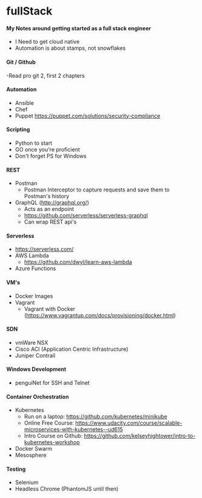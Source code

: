 # fullStack

#### My Notes around getting started as a full stack engineer
- I Need to get cloud native
- Automation is about stamps, not snowflakes

#### Git / Github 
  -Read pro git 2, first 2 chapters

#### Automation
  - Ansible
  - Chef
  - Puppet https://puppet.com/solutions/security-compliance

#### Scripting
  - Python to start
  - GO once you're proficient
  - Don't forget PS for Windows

#### REST
  - Postman
    - Postman Interceptor to capture requests and save them to Postman's history
  - GraphQL (http://graphql.org/)
    - Acts as an endpoint
    - https://github.com/serverless/serverless-graphql
    - Can wrap REST api's

#### Serverless
  - https://serverless.com/
  - AWS Lambda
    - https://github.com/dwyl/learn-aws-lambda
  - Azure Functions

#### VM's
  - Docker Images
  - Vagrant
    - Vagrant with Docker (https://www.vagrantup.com/docs/provisioning/docker.html)

#### SDN
  - vmWare NSX
  - Cisco ACI (Application Centric Infrastructure)
  - Juniper Contrail

#### Windows Development
  - penguiNet for SSH and Telnet

#### Container Orchestration
  - Kubernetes
    - Run on a laptop: https://github.com/kubernetes/minikube
    - Online Free Course: https://www.udacity.com/course/scalable-microservices-with-kubernetes--ud615
    - Intro Course on Github: https://github.com/kelseyhightower/intro-to-kubernetes-workshop
  - Docker Swarm
  - Mesosphere

#### Testing
  - Selenium
  - Headless Chrome (PhantomJS until then)
